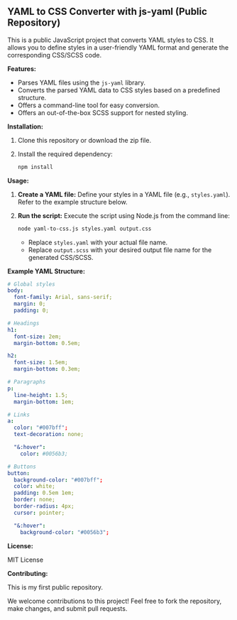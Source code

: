 ## YAML to CSS Converter with js-yaml (Public Repository)

This is a public JavaScript project that converts YAML styles to CSS. It allows you to define styles in a user-friendly YAML format and generate the corresponding CSS/SCSS code.

**Features:**

* Parses YAML files using the `js-yaml` library.
* Converts the parsed YAML data to CSS styles based on a predefined structure.
* Offers a command-line tool for easy conversion.
* Offers an out-of-the-box SCSS support for nested styling.

**Installation:**

1. Clone this repository or download the zip file.
2. Install the required dependency:

   ```bash
   npm install
   ```

**Usage:**

1. **Create a YAML file:** Define your styles in a YAML file (e.g., `styles.yaml`). Refer to the example structure below.
2. **Run the script:** Execute the script using Node.js from the command line:

   ```bash
   node yaml-to-css.js styles.yaml output.css
   ```

   - Replace `styles.yaml` with your actual file name.
   - Replace `output.scss` with your desired output file name for the generated CSS/SCSS.

**Example YAML Structure:**

```yaml
# Global styles
body:
  font-family: Arial, sans-serif;
  margin: 0;
  padding: 0;

# Headings
h1:
  font-size: 2em;
  margin-bottom: 0.5em;

h2:
  font-size: 1.5em;
  margin-bottom: 0.3em;

# Paragraphs
p:
  line-height: 1.5;
  margin-bottom: 1em;

# Links
a:
  color: "#007bff";
  text-decoration: none;

  "&:hover":
    color: #0056b3;

# Buttons
button:
  background-color: "#007bff";
  color: white;
  padding: 0.5em 1em;
  border: none;
  border-radius: 4px;
  cursor: pointer;

  "&:hover":
    background-color: "#0056b3";
```

**License:**

MIT License

**Contributing:**

This is my first public repository.

We welcome contributions to this project! Feel free to fork the repository, make changes, and submit pull requests.
